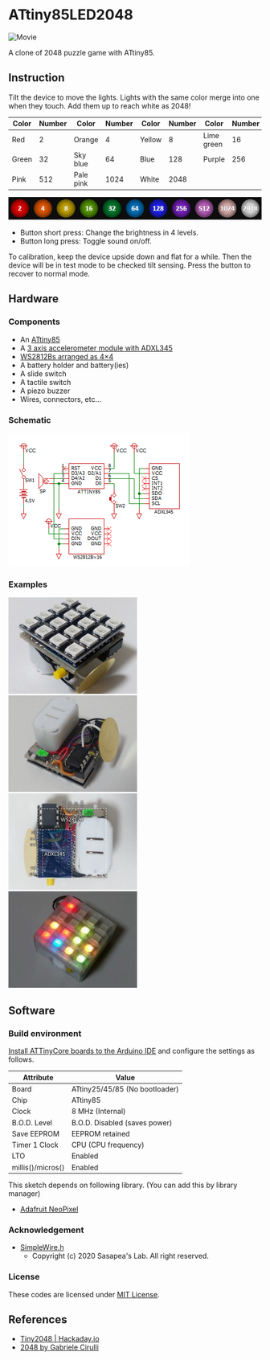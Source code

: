 # ATtiny85LED2048

![Movie](doc/movie.gif)

A clone of 2048 puzzle game with ATtiny85.

## Instruction

Tilt the device to move the lights. Lights with the same color merge into one when they touch. Add them up to reach white as 2048!

Color     |Number|Color     |Number|Color     |Number|Color     |Number
----------|------|----------|------|----------|------|----------|------
Red       |2     |Orange    |4     |Yellow    |8     |Lime green|16
Green     |32    |Sky blue  |64    |Blue      |128   |Purple    |256
Pink      |512   |Pale pink |1024  |White     |2048  |          |

![Color samples](doc/color_samples.jpg)

* Button short press: Change the brightness in 4 levels.
* Button long press: Toggle sound on/off.

To calibration, keep the device upside down and flat for a while. Then the device will be in test mode to be checked tilt sensing. Press the button to recover to normal mode.

## Hardware

### Components

* An [ATtiny85](https://akizukidenshi.com/catalog/g/g109573/)
* A [3 axis accelerometer module with ADXL345](https://akizukidenshi.com/catalog/g/g107234/)
* [WS2812Bs arranged as 4&times;4](https://eleshop.jp/shop/g/gL1F316/)
* A battery holder and battery(ies)
* A slide switch
* A tactile switch
* A piezo buzzer
* Wires, connectors, etc...

### Schematic

[![Click to expand](doc/schematic_thumbnail.png)](doc/schematic.png)

### Examples

[![Click to expand](doc/picture1_thumbnail.jpg)](doc/picture1.jpg)
[![Click to expand](doc/picture2_thumbnail.jpg)](doc/picture2.jpg)
[![Click to expand](doc/picture3_thumbnail.jpg)](doc/picture3.jpg)
[![Click to expand](doc/picture4_thumbnail.jpg)](doc/picture4.jpg)

## Software

### Build environment

[Install ATTinyCore boards to the Arduino IDE](https://github.com/SpenceKonde/ATTinyCore/blob/master/Installation.md) and configure the settings as follows.

Attribute        |Value
-----------------|------------------------------
Board            |ATtiny25/45/85 (No bootloader)
Chip             |ATtiny85
Clock            |8 MHz (Internal)
B.O.D. Level     |B.O.D. Disabled (saves power)
Save EEPROM      |EEPROM retained
Timer 1 Clock    |CPU (CPU frequency)
LTO              |Enabled
millis()/micros()|Enabled

This sketch depends on following library. (You can add this by library manager)

* [Adafruit NeoPixel](https://github.com/adafruit/Adafruit_NeoPixel)

### Acknowledgement

* [SimpleWire.h](https://lab.sasapea.mydns.jp/2020/03/11/avr-i2c-2/)
  * Copyright (c) 2020 Sasapea's Lab. All right reserved.

### License

These codes are licensed under [MIT License](LICENSE).

## References

* [Tiny2048 | Hackaday.io](https://hackaday.io/project/197115-tiny2048)
* [2048 by Gabriele Cirulli](https://play2048.co/)
